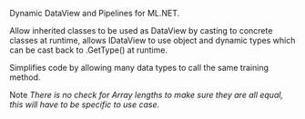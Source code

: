 Dynamic DataView and Pipelines for ML.NET.

Allow inherited classes to be used as DataView by casting to concrete classes at runtime, allows IDataView to use object and dynamic types which can be cast back to .GetType() at runtime. 

Simplifies code by allowing many data types to call the same training method.

Note *There is no check for Array lengths to make sure they are all equal, this will have to be specific to use case.*
